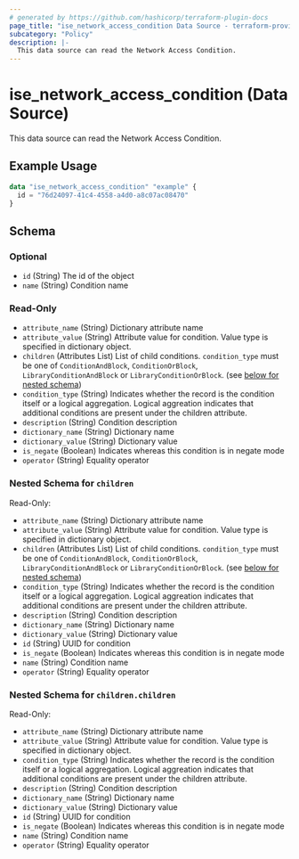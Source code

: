 ```yaml
---
# generated by https://github.com/hashicorp/terraform-plugin-docs
page_title: "ise_network_access_condition Data Source - terraform-provider-ise"
subcategory: "Policy"
description: |-
  This data source can read the Network Access Condition.
---
```


# ise_network_access_condition (Data Source)

This data source can read the Network Access Condition.

## Example Usage

```terraform
data "ise_network_access_condition" "example" {
  id = "76d24097-41c4-4558-a4d0-a8c07ac08470"
}
```

<!-- schema generated by tfplugindocs -->
## Schema

### Optional

- `id` (String) The id of the object
- `name` (String) Condition name

### Read-Only

- `attribute_name` (String) Dictionary attribute name
- `attribute_value` (String) Attribute value for condition. Value type is specified in dictionary object.
- `children` (Attributes List) List of child conditions. `condition_type` must be one of `ConditionAndBlock`, `ConditionOrBlock`, `LibraryConditionAndBlock` or `LibraryConditionOrBlock`. (see [below for nested schema](#nestedatt--children))
- `condition_type` (String) Indicates whether the record is the condition itself or a logical aggregation. Logical aggreation indicates that additional conditions are present under the children attribute.
- `description` (String) Condition description
- `dictionary_name` (String) Dictionary name
- `dictionary_value` (String) Dictionary value
- `is_negate` (Boolean) Indicates whereas this condition is in negate mode
- `operator` (String) Equality operator

<a id="nestedatt--children"></a>
### Nested Schema for `children`

Read-Only:

- `attribute_name` (String) Dictionary attribute name
- `attribute_value` (String) Attribute value for condition. Value type is specified in dictionary object.
- `children` (Attributes List) List of child conditions. `condition_type` must be one of `ConditionAndBlock`, `ConditionOrBlock`, `LibraryConditionAndBlock` or `LibraryConditionOrBlock`. (see [below for nested schema](#nestedatt--children--children))
- `condition_type` (String) Indicates whether the record is the condition itself or a logical aggregation. Logical aggreation indicates that additional conditions are present under the children attribute.
- `description` (String) Condition description
- `dictionary_name` (String) Dictionary name
- `dictionary_value` (String) Dictionary value
- `id` (String) UUID for condition
- `is_negate` (Boolean) Indicates whereas this condition is in negate mode
- `name` (String) Condition name
- `operator` (String) Equality operator

<a id="nestedatt--children--children"></a>
### Nested Schema for `children.children`

Read-Only:

- `attribute_name` (String) Dictionary attribute name
- `attribute_value` (String) Attribute value for condition. Value type is specified in dictionary object.
- `condition_type` (String) Indicates whether the record is the condition itself or a logical aggregation. Logical aggreation indicates that additional conditions are present under the children attribute.
- `description` (String) Condition description
- `dictionary_name` (String) Dictionary name
- `dictionary_value` (String) Dictionary value
- `id` (String) UUID for condition
- `is_negate` (Boolean) Indicates whereas this condition is in negate mode
- `name` (String) Condition name
- `operator` (String) Equality operator
